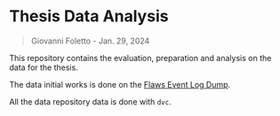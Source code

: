 # Thesis Data Analysis

> Giovanni Foletto - Jan. 29, 2024

This repository contains the evaluation, preparation and analysis on the data for the thesis.

The data initial works is done on the [Flaws Event Log Dump](https://summitroute.com/blog/2020/10/09/public_dataset_of_cloudtrail_logs_from_flaws_cloud/).

All the data repository data is done with `dvc`.
